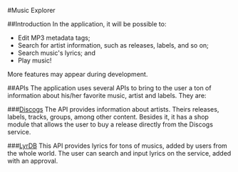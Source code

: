 #Music Explorer

##Introduction
In the application, it will be possible to:
* Edit MP3 metadata tags;
* Search for artist information, such as releases, labels, and so on;
* Search music's lyrics; and
* Play music!

More features may appear during development.

##APIs
The application uses several APIs to bring to the user a ton of information
about his/her favorite music, artist and labels. They are:

###[Discogs](http://discogs.com/developers "Discogs API")
The API provides information about artists. Theirs releases, labels, tracks, groups,
among other content. Besides it, it has a shop module that allows the user to buy
a release directly from the Discogs service.

###[LyrDB](http://lyrdb.com "LyrDB lyrics API")
This API provides lyrics for tons of musics, added by users from the whole world.
The user can search and input lyrics on the service, added with an approval.